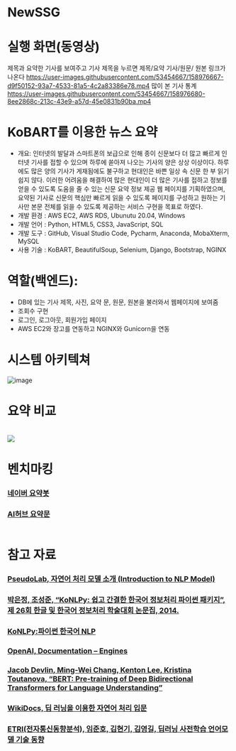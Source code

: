 # NewSSG
# 실행 화면(동영상)
제목과 요약한 기사를 보여주고 기사 제목을 누르면 제목/요약 기사/원문/ 원본 링크가 나온다
https://user-images.githubusercontent.com/53454667/158976667-d9f50152-93a7-4533-81a5-4c2a83386e78.mp4
많이 본 기사 통계
https://user-images.githubusercontent.com/53454667/158976680-8ee2868c-213c-43e9-a57d-45e0831b90ba.mp4
# KoBART를 이용한 뉴스 요약
- 개요: 인터넷의 발달과 스마트폰의 보급으로 인해 종이 신문보다 더 많고 빠르게 인터넷 기사를 접할 수 있으며 하루에 쏟아져 나오는 기사의 양은 상상 이상이다. 하루에도 많은 양의 기사가 게재됨에도 불구하고 현대인은 바쁜 일상 속 신문 한 부 읽기 쉽지 않다. 이러한 어려움을 해결하여 많은 현대인이 더 많은 기사를 접하고 정보를 얻을 수 있도록 도움을 줄 수 있는 신문 요약 정보 제공 웹 페이지를 기획하였으며, 요약된 기사로 신문의 핵심만 빠르게 읽을 수 있도록 페이지를 구성하고 원하는 기사만 본문 전체를 읽을 수 있도록 제공하는 서비스 구현을 목표로 하였다.
- 개발 환경 : AWS EC2, AWS RDS, Ubunutu 20.04, Windows
- 개발 언어 : Python, HTML5, CSS3, JavaScript, SQL
- 개발 도구 : GitHub, Visual Studio Code, Pycharm, Anaconda, MobaXterm, MySQL
- 사용 기술 : KoBART, BeautifulSoup, Selenium, Django, Bootstrap, NGINX

# 역할(백엔드):
- DB에 있는 기사 제목, 사진, 요약 문, 원문, 원본을 불러와서 웹페이지에 보여줌
- 조회수 구현
- 로그인, 로그아웃, 회원가입 페이지
- AWS EC2와 장고를 연동하고 NGINX와 Gunicorn을 연동 

# 시스템 아키텍쳐
![image](https://user-images.githubusercontent.com/53454667/158965636-ef2a1a78-0890-438e-ab4b-5532bbd2ab54.png)

# 요약 비교
<br>
<img src ="https://user-images.githubusercontent.com/53454667/158966742-b7f9c980-1e17-4ef2-bb92-4dd5b805d611.PNG">
<br>
<h1>벤치마킹<br>
<h3><a href = "https://news.naver.com/main/read.naver?mode=LSD&mid=shm&sid1=105&oid=092&aid=0002250978">네이버 요약봇</a><br>
<h3><a href = "https://aihub.or.kr/aihub-data/natural-language/about">AI허브 요약문</a><br>
<br>

<h1>참고 자료<br>
<h3><a href = "https://pseudo-lab.github.io/Tutorial-Book/chapters/NLP/Ch1-Introduction.html">
PseudoLab, 자연어 처리 모델 소개 (Introduction to NLP Model)
</a><br>
<h3><a href = "https://www.koreascience.or.kr/article/CFKO201408355727285.pdf">박은정, 조성준, “KoNLPy: 쉽고 간결한 한국어 정보처리 파이썬 패키지”, 제 26회 한글 및 한국어 정보처리 학술대회 논문집, 2014.
</a><br>
<h3><a href = "https://konlpy.org/ko/latest">KoNLPy:파이썬 한국어 NLP</a><br>
<h3><a href = "https://beta.openai.com/docs/engines/gpt-3">OpenAI, Documentation – Engines</a><br>
<h3><a href = "https://arxiv.org/pdf/1810.04805.pdf&usg=ALkJrhhzxlCL6yTht2BRmH9atgvKFxHsxQ">
Jacob Devlin, Ming-Wei Chang, Kenton Lee, Kristina Toutanova, “BERT: Pre-training of Deep Bidirectional Transformers for Language Understanding”
</a><br>
<h3><a href = "https://wikidocs.net/book/2155">WikiDocs, 딥 러닝을 이용한 자연어 처리 입문</a><br>
<h3><a href = "https://ettrends.etri.re.kr/ettrends/183/0905183002/0905183002.html">
ETRI(전자통신동향분석), 임준호, 김현기, 김영길, 딥러닝 사전학습 언어모델 기술 동향
</a>
